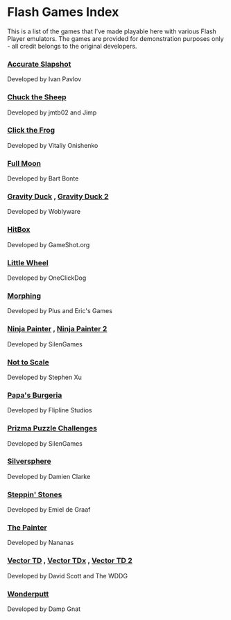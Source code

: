 # Flash Games Index
This is a list of the games that I've made playable here with various Flash Player emulators. The games are provided for demonstration purposes only - all credit belongs to the original developers.

### [Accurate Slapshot](https://n0samu.github.io/waflash-testing/?swf=accurateslapshot.swf)
Developed by Ivan Pavlov

### [Chuck the Sheep](https://n0samu.github.io/waflash-testing/?swf=chuckthesheep.swf)
Developed by jmtb02 and Jimp

### [Click the Frog](https://n0samu.github.io/waflash-testing/?swf=clickthefrog.swf)
Developed by Vitaliy Onishenko

### [Full Moon](https://n0samu.github.io/ruffle-testing/?swf=fullmoon.swf)
Developed by Bart Bonte

### [Gravity Duck](https://n0samu.github.io/ruffle-testing/?swf=gravityduck.swf) , [Gravity Duck 2](https://n0samu.github.io/ruffle-testing/?swf=gravityduck2.swf)
Developed by Woblyware

### [HitBox](https://n0samu.github.io/avm2js-testing/?swf=hitbox.swf)
Developed by GameShot.org

### [Little Wheel](https://n0samu.github.io/ruffle-testing/?swf=littlewheel.swf)
Developed by OneClickDog

### [Morphing](https://n0samu.github.io/waflash-testing/?swf=morphing.swf)
Developed by Plus and Eric's Games

### [Ninja Painter](https://n0samu.github.io/waflash-testing/?swf=ninjapainter.swf) , [Ninja Painter 2](https://n0samu.github.io/waflash-testing/?swf=ninjapainter2.swf)
Developed by SilenGames

### [Not to Scale](https://n0samu.github.io/avm2js-testing/?swf=nottoscale.swf)
Developed by Stephen Xu

### [Papa's Burgeria](https://n0samu.github.io/awayfl-testing/?swf=papasburgeria_v2.swf)
Developed by Flipline Studios

### [Prizma Puzzle Challenges](https://n0samu.github.io/ruffle-testing/?swf=prizmapuzzlechallenges.swf)
Developed by SilenGames

### [Silversphere](https://n0samu.github.io/ruffle-testing/?swf=silversphere.swf)
Developed by Damien Clarke

### [Steppin' Stones](https://n0samu.github.io/avm2js-testing/?swf=steppinstones.swf)
Developed by Emiel de Graaf

### [The Painter](https://n0samu.github.io/waflash-testing/?swf=thepainter.swf)
Developed by Nananas

### [Vector TD](https://n0samu.github.io/waflash-testing/?swf=vectortd.swf%3Fswlist%3Dstinger_big_blue.swf) , [Vector TDx](https://n0samu.github.io/waflash-testing/?swf=vectortdx.swf%3Fswlist%3Dstinger_big_blue.swf) , [Vector TD 2](https://n0samu.github.io/waflash-testing/?swf=vectortd2.swf%3Fswlist%3Dstinger_big_blue.swf)
Developed by David Scott and The WDDG

### [Wonderputt](https://n0samu.github.io/ruffle-testing/?swf=wonderputt.swf)
Developed by Damp Gnat
